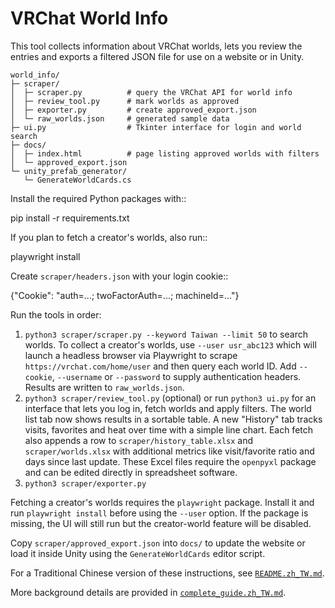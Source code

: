 # VRChat World Info

This tool collects information about VRChat worlds, lets you review the entries
and exports a filtered JSON file for use on a website or in Unity.

```
world_info/
├─ scraper/
│  ├─ scraper.py          # query the VRChat API for world info
│  ├─ review_tool.py      # mark worlds as approved
│  ├─ exporter.py         # create approved_export.json
│  └─ raw_worlds.json     # generated sample data
├─ ui.py                  # Tkinter interface for login and world search
├─ docs/
│  ├─ index.html          # page listing approved worlds with filters
│  └─ approved_export.json
└─ unity_prefab_generator/
   └─ GenerateWorldCards.cs
```

Install the required Python packages with::

  pip install -r requirements.txt

If you plan to fetch a creator's worlds, also run::

  playwright install

Create ``scraper/headers.json`` with your login cookie::

  {"Cookie": "auth=...; twoFactorAuth=...; machineId=..."}

Run the tools in order:

1. ``python3 scraper/scraper.py --keyword Taiwan --limit 50`` to search worlds.
   To collect a creator's worlds, use ``--user usr_abc123`` which will launch a
   headless browser via Playwright to scrape ``https://vrchat.com/home/user`` and
   then query each world ID.  Add ``--cookie``, ``--username`` or ``--password``
   to supply authentication headers. Results are written to ``raw_worlds.json``.
2. ``python3 scraper/review_tool.py`` (optional) or run ``python3 ui.py`` for
   an interface that lets you log in, fetch worlds and apply filters. The world
   list tab now shows results in a sortable table. A new "History" tab tracks
   visits, favorites and heat over time with a simple line chart. Each fetch
   also appends a row to ``scraper/history_table.xlsx`` and ``scraper/worlds.xlsx``
   with additional metrics like visit/favorite ratio and days since last update.
   These Excel files require the ``openpyxl`` package and can be edited directly
   in spreadsheet software.
3. ``python3 scraper/exporter.py``

Fetching a creator's worlds requires the ``playwright`` package.  Install it and
run ``playwright install`` before using the ``--user`` option.  If the package
is missing, the UI will still run but the creator-world feature will be
disabled.

Copy `scraper/approved_export.json` into `docs/` to update the website or load
it inside Unity using the `GenerateWorldCards` editor script.

For a Traditional Chinese version of these instructions, see
[`README.zh_TW.md`](README.zh_TW.md).

More background details are provided in
[`complete_guide.zh_TW.md`](complete_guide.zh_TW.md).

